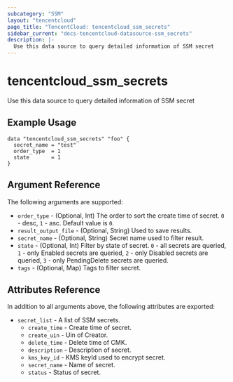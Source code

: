 ```yaml
---
subcategory: "SSM"
layout: "tencentcloud"
page_title: "TencentCloud: tencentcloud_ssm_secrets"
sidebar_current: "docs-tencentcloud-datasource-ssm_secrets"
description: |-
  Use this data source to query detailed information of SSM secret
---
```


# tencentcloud_ssm_secrets

Use this data source to query detailed information of SSM secret

## Example Usage

```hcl
data "tencentcloud_ssm_secrets" "foo" {
  secret_name = "test"
  order_type  = 1
  state       = 1
}
```

## Argument Reference

The following arguments are supported:

* `order_type` - (Optional, Int) The order to sort the create time of secret. `0` - desc, `1` - asc. Default value is `0`.
* `result_output_file` - (Optional, String) Used to save results.
* `secret_name` - (Optional, String) Secret name used to filter result.
* `state` - (Optional, Int) Filter by state of secret. `0` - all secrets are queried, `1` - only Enabled secrets are queried, `2` - only Disabled secrets are queried, `3` - only PendingDelete secrets are queried.
* `tags` - (Optional, Map) Tags to filter secret.

## Attributes Reference

In addition to all arguments above, the following attributes are exported:

* `secret_list` - A list of SSM secrets.
  * `create_time` - Create time of secret.
  * `create_uin` - Uin of Creator.
  * `delete_time` - Delete time of CMK.
  * `description` - Description of secret.
  * `kms_key_id` - KMS keyId used to encrypt secret.
  * `secret_name` - Name of secret.
  * `status` - Status of secret.


